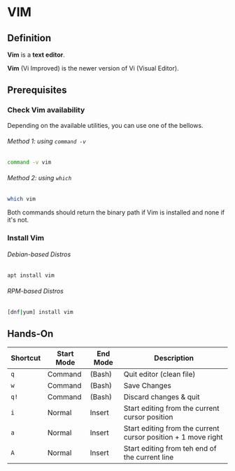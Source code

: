 # VIM

## Definition
**Vim** is a **text editor**.

**Vim** (Vi Improved) is the newer version of Vi (Visual Editor).

## Prerequisites

### Check Vim availability
Depending on the available utilities, you can use one of the bellows.
###### Method 1: using `command -v`
```bash
command -v vim
```
###### Method 2: using `which`
```bash
which vim
```
Both commands should return the binary path if Vim is installed and none if it's not.

### Install Vim
###### Debian-based Distros
```bash
apt install vim
```
###### RPM-based Distros 
```bash
[dnf|yum] install vim 
```

## Hands-On

| Shortcut | Start Mode | End Mode | Description                                                   |
|----------|------------|----------|---------------------------------------------------------------|
| `q`      | Command    | (Bash)   | Quit editor (clean file)                                      |
| `w`      | Command    | (Bash)   | Save Changes                                                  |
| `q!`     | Command    | (Bash)   | Discard changes & quit                                        |
| `i`      | Normal     | Insert   | Start editing from the current cursor position                |
| `a`      | Normal     | Insert   | Start editing from the current cursor position + 1 move right |
| `A`      | Normal     | Insert   | Start editing from teh end of the current line                |
